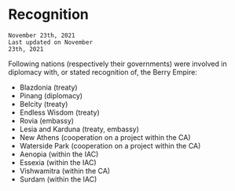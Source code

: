 # Recognition
<code>November 23th, 2021</code><br>
<code>Last updated on November 23th, 2021</code>
<br>
<p>Following nations (respectively their governments) were involved in diplomacy with, or stated recognition of, the Berry Empire:</p>
<ul>
  <li>Blazdonia (treaty)</li>
  <li>Pinang (diplomacy)</li>
  <li>Belcity (treaty)</li>
  <li>Endless Wisdom (treaty)</li>
  <li>Rovia (embassy)</li>
  <li>Lesia and Karduna (treaty, embassy)</li>
  <li>New Athens (cooperation on a project within the CA)</li>
  <li>Waterside Park (cooperation on a project within the CA)</li>
  <li>Aenopia (within the IAC)</li>
  <li>Essexia (within the IAC)</li>
  <li>Vishwamitra (within the CA)</li>
  <li>Surdam (within the IAC)</li>
</ul>
